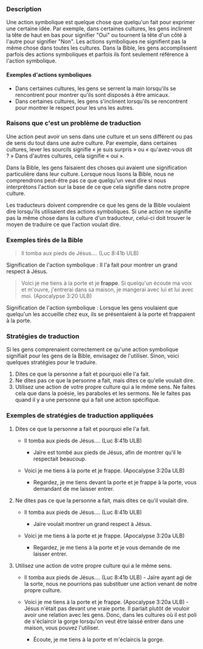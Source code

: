 
### Description

Une action symbolique est quelque chose que quelqu'un fait pour exprimer une certaine idée. Par exemple, dans certaines cultures, les gens inclinent la tête de haut en bas pour signifier "Oui" ou tournent la tête d'un côté à l'autre pour signifier "Non". Les actions symboliques ne signifient pas la même chose dans toutes les cultures. Dans la Bible, les gens accomplissent parfois des actions symboliques et parfois ils font seulement référence à l'action symbolique.


#### Exemples d'actions symboliques

* Dans certaines cultures, les gens se serrent la main lorsqu'ils se rencontrent pour montrer qu'ils sont disposés à être amicaux.
* Dans certaines cultures, les gens s'inclinent lorsqu'ils se rencontrent pour montrer le respect pour les uns les autres.


### Raisons que c'est un problème de traduction

Une action peut avoir un sens dans une culture et un sens différent ou pas de sens du tout dans une autre culture. Par exemple, dans certaines cultures, lever les sourcils signifie « je suis surpris » ou « qu'avez-vous dit ? » Dans d'autres cultures, cela signifie « oui ».

Dans la Bible, les gens faisaient des choses qui avaient une signification particulière dans leur culture. Lorsque nous lisons la Bible, nous ne comprendrons peut-être pas ce que quelqu'un veut dire si nous interprétons l'action sur la base de ce que cela signifie dans notre propre culture.

Les traducteurs doivent comprendre ce que les gens de la Bible voulaient dire lorsqu'ils utilisaient des actions symboliques. Si une action ne signifie pas la même chose dans la culture d'un traducteur, celui-ci doit trouver le moyen de traduire ce que l'action voulait dire.


### Exemples tirés de la Bible

>Il tomba aux pieds de Jésus…. (Luc 8:41b ULB)

Signification de l'action symbolique : Il l'a fait pour montrer un grand respect à Jésus.

>Voici je me tiens à la porte et je **frappe**. Si quelqu'un écoute ma voix et m'ouvre, j'entrerai dans sa maison, je mangerai avec lui et lui avec moi. (Apocalypse 3:20 ULB)

Signification de l'action symbolique : Lorsque les gens voulaient que quelqu'un les accueille chez eux, ils se présentaient à la porte et frappaient à la porte.


### Stratégies de traduction

Si les gens comprenaient correctement ce qu'une action symbolique signifiait pour les gens de la Bible, envisagez de l'utiliser. Sinon, voici quelques stratégies pour le traduire.

1. Dites ce que la personne a fait et pourquoi elle l'a fait.
1. Ne dites pas ce que la personne a fait, mais dites ce qu'elle voulait dire.
1. Utilisez une action de votre propre culture qui a le même sens. Ne faites cela que dans la poésie, les paraboles et les sermons. Ne le faites pas quand il y a une personne qui a fait une action spécifique.


### Exemples de stratégies de traduction appliquées

1. Dites ce que la personne a fait et pourquoi elle l'a fait.

    * Il tomba aux pieds de Jésus…. (Luc 8:41b ULB)
        * Jaïre est tombé aux pieds de Jésus, afin de montrer qu'il le respectait beaucoup.

    * Voici je me tiens à la porte et je frappe. (Apocalypse 3:20a ULB)
        * Regardez, je me tiens devant la porte et je frappe à la porte, vous demandant de me laisser entrer.

1. Ne dites pas ce que la personne a fait, mais dites ce qu'il voulait dire.

    * Il tomba aux pieds de Jésus…. (Luc 8:41b ULB)
        * Jaïre voulait montrer un grand respect à Jésus.

    * Voici je me tiens à la porte et je frappe. (Apocalypse 3:20a ULB)
        * Regardez, je me tiens à la porte et je vous demande de me laisser entrer.

1. Utilisez une action de votre propre culture qui a le même sens.

    * Il tomba aux pieds de Jésus…. (Luc 8:41b ULB) - Jaïre ayant agi de la sorte, nous ne pourrions pas substituer une action venant de notre propre culture.

    * Voici je me tiens à la porte et je frappe. (Apocalypse 3:20a ULB) - Jésus n'était pas devant une vraie porte. Il parlait plutôt de vouloir avoir une relation avec les gens. Donc, dans les cultures où il est poli de s'éclaircir la gorge lorsqu'on veut être laissé entrer dans une maison, vous pouvez l'utiliser.
        * Écoute, je me tiens à la porte et m'éclaircis la gorge.
